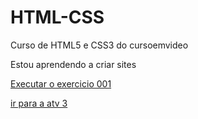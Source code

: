 # HTML-CSS
 Curso de HTML5 e CSS3 do cursoemvideo

 Estou aprendendo a criar sites

<a href= "https://pmbpablo.github.io/HTML-CSS/exercicios/ex001/index.html"> Executar o exercicio 001

<a href="../../atividade/teste atv3/index.html" target="_blank">ir para a atv 3 